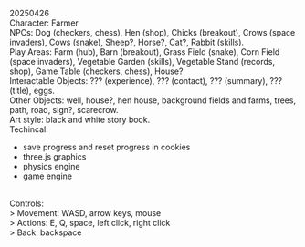 20250426 <br />
Character: Farmer <br />
NPCs: Dog (checkers, chess), Hen (shop), Chicks (breakout), Crows (space invaders), Cows (snake), Sheep?, Horse?, Cat?, Rabbit (skills). <br />
Play Areas: Farm (hub), Barn (breakout), Grass Field (snake), Corn Field (space invaders), Vegetable Garden (skills), Vegetable Stand (records, shop), Game Table (checkers, chess), House? <br />
Interactable Objects: ??? (experience), ??? (contact), ??? (summary), ??? (title), eggs. <br />
Other Objects: well, house?, hen house, background fields and farms, trees, path, road, sign?, scarecrow. <br />
Art style: black and white story book. <br />
Techincal: <br/>
- save progress and reset progress in cookies <br />
- three.js graphics <br />
- physics engine <br />
- game engine <br />
<br/>
Controls: <br />
> Movement: WASD, arrow keys, mouse <br />
> Actions: E, Q, space, left click, right click <br />
> Back: backspace <br />
